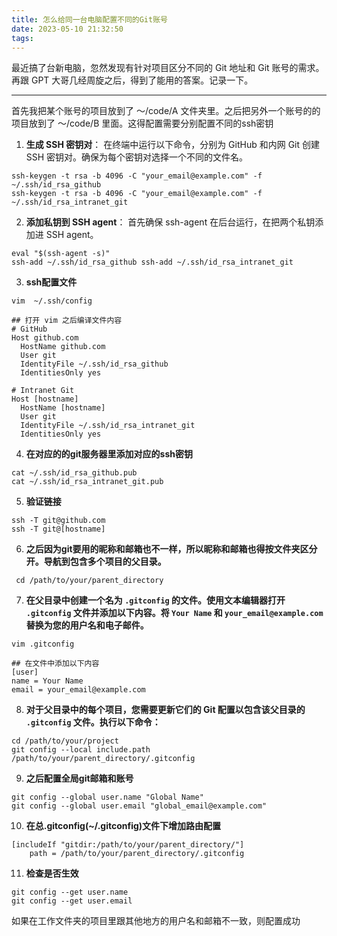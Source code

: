 ```yaml
---
title: 怎么给同一台电脑配置不同的Git账号
date: 2023-05-10 21:32:50
tags:
---
```


最近搞了台新电脑，忽然发现有针对项目区分不同的 Git 地址和 Git 账号的需求。再跟 GPT 大哥几经周旋之后，得到了能用的答案。记录一下。

---

首先我把某个账号的项目放到了 ～/code/A 文件夹里。之后把另外一个账号的的项目放到了 ～/code/B 里面。这得配置需要分别配置不同的ssh密钥

1.  **生成 SSH 密钥对**： 在终端中运行以下命令，分别为 GitHub 和内网 Git 创建 SSH 密钥对。确保为每个密钥对选择一个不同的文件名。

```
ssh-keygen -t rsa -b 4096 -C "your_email@example.com" -f ~/.ssh/id_rsa_github 
ssh-keygen -t rsa -b 4096 -C "your_email@example.com" -f ~/.ssh/id_rsa_intranet_git
```

2.  **添加私钥到 SSH agent**： 首先确保 ssh-agent 在后台运行，在把两个私钥添加进 SSH agent。

```
eval "$(ssh-agent -s)"
ssh-add ~/.ssh/id_rsa_github ssh-add ~/.ssh/id_rsa_intranet_git
```

3. **ssh配置文件**

```
vim  ~/.ssh/config

## 打开 vim 之后编译文件内容
# GitHub
Host github.com
  HostName github.com
  User git
  IdentityFile ~/.ssh/id_rsa_github
  IdentitiesOnly yes

# Intranet Git
Host [hostname]
  HostName [hostname]
  User git
  IdentityFile ~/.ssh/id_rsa_intranet_git
  IdentitiesOnly yes
```

4. **在对应的的git服务器里添加对应的ssh密钥**

```
cat ~/.ssh/id_rsa_github.pub
cat ~/.ssh/id_rsa_intranet_git.pub
```

5. **验证链接**

```
ssh -T git@github.com 
ssh -T git@[hostname]
```

6. **之后因为git要用的昵称和邮箱也不一样，所以昵称和邮箱也得按文件夹区分开。导航到包含多个项目的父目录。**

```
 cd /path/to/your/parent_directory
```

7. **在父目录中创建一个名为 `.gitconfig` 的文件。使用文本编辑器打开 `.gitconfig` 文件并添加以下内容。将 `Your Name` 和 `your_email@example.com` 替换为您的用户名和电子邮件。**

```
vim .gitconfig

## 在文件中添加以下内容
[user]     
name = Your Name     
email = your_email@example.com
```

8. **对于父目录中的每个项目，您需要更新它们的 Git 配置以包含该父目录的 `.gitconfig` 文件。执行以下命令：**

```
cd /path/to/your/project 
git config --local include.path /path/to/your/parent_directory/.gitconfig
```

9. **之后配置全局git邮箱和账号**
    
```
git config --global user.name "Global Name"
git config --global user.email "global_email@example.com"
```

10. **在总.gitconfig(~/.gitconfig)文件下增加路由配置**

```
[includeIf "gitdir:/path/to/your/parent_directory/"]
    path = /path/to/your/parent_directory/.gitconfig
```

11. **检查是否生效**

```
git config --get user.name
git config --get user.email
```

如果在工作文件夹的项目里跟其他地方的用户名和邮箱不一致，则配置成功
